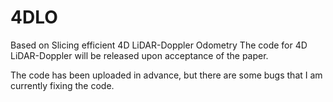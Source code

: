 # 4DLO

Based on Slicing efficient 4D LiDAR-Doppler Odometry
The code for 4D LiDAR-Doppler will be released upon acceptance of the paper.

The code has been uploaded in advance, but there are some bugs that I am currently fixing the code.
